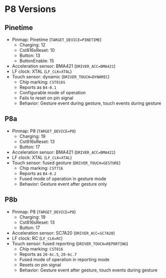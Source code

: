 # P8 Versions

## Pinetime

- Pinmap: Pinetime (`TARGET_DEVICE=PINETIME`)
    - Charging: 12
    - Cst816sReset: 10
    - Button: 13
    - ButtonEnable: 15
- Acceleration sensor: BMA421 (`DRIVER_ACC=BMA421`)
- LF clock: XTAL (`LF_CLK=XTAL`)
- Touch sensor: dynamic (`DRIVER_TOUCH=DYNAMIC`)
    - Chip marking: `CST816S`
    - Reports as `B4-0.1`
    - Configurable mode of operation
    - Fails to reset on pin signal
    - Behavior: Gesture event during gesture, touch events during gesture


## P8a

- Pinmap: P8 (`TARGET_DEVICE=P8`)
    - Charging: 19
    - Cst816sReset: 13
    - Button: 17
- Acceleration sensor: BMA421 (`DRIVER_ACC=BMA421`)
- LF clock: XTAL (`LF_CLK=XTAL`)
- Touch sensor: fused gesture (`DRIVER_TOUCH=GESTURE`)
    - Chip marking: `CST716`
    - Reports as `B4-0.2`
    - Fused mode of operation in gesture mode
    - Behavior: Gesture event after gesture only


## P8b

- Pinmap: P8 (`TARGET_DEVICE=P8`)
    - Charging: 19
    - Cst816sReset: 13
    - Button: 17
- Acceleration sensor: SC7A20 (`DRIVER_ACC=SC7A20`)
- LF clock: RC (`LF_CLK=RC`)
- Touch sensor: fused reporting (`DRIVER_TOUCH=REPORTING`)
    - Chip marking: `CST816`
    - Reports as `20-6c.5`, `20-6c.7`
    - Fused mode of operation in reporting mode
    - Resets on pin signal
    - Behavior: Gesture event after gesture, touch events during gesture
